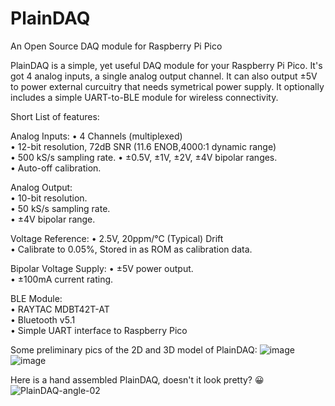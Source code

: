 # PlainDAQ
An Open Source DAQ module for Raspberry Pi Pico

PlainDAQ is a simple, yet useful DAQ module for your Raspberry Pi Pico. It's got 4 analog inputs, a single analog output channel. It can also output ±5V to power external curcuitry that needs symetrical power supply. It optionally includes a simple UART-to-BLE module for wireless connectivity.

Short List of features:

Analog Inputs:
• 4 Channels (multiplexed)  
• 12-bit resolution, 72dB SNR (11.6 ENOB,4000:1 dynamic range)  
• 500 kS/s sampling rate. 
• ±0.5V, ±1V, ±2V, ±4V bipolar ranges.  
• Auto-off calibration. 

Analog Output:  
• 10-bit resolution.  
• 50 kS/s sampling rate.  
• ±4V bipolar range.  

Voltage Reference:
• 2.5V, 20ppm/°C (Typical) Drift  
• Calibrate to 0.05%, Stored in as ROM as calibration data. 

Bipolar Voltage Supply: 
• ±5V power output.   
• ±100mA current rating.    

BLE Module:   
• RAYTAC MDBT42T-AT   
• Bluetooth v5.1    
• Simple UART interface to Raspberry Pico   

Some preliminary pics of the 2D and 3D model of PlainDAQ:
![image](https://user-images.githubusercontent.com/95479952/150742505-596f1a6b-7473-4fc2-9701-bc9f864f2c53.png)
![image](https://user-images.githubusercontent.com/95479952/150743290-590c0edf-d1c8-4169-84f5-43aeb313c938.png)

Here is a hand assembled PlainDAQ, doesn't it look pretty? 😀
![PlainDAQ-angle-02](https://user-images.githubusercontent.com/95479952/150743679-856e5686-c5f7-48ab-8af0-7fbeebe9454c.jpg)


